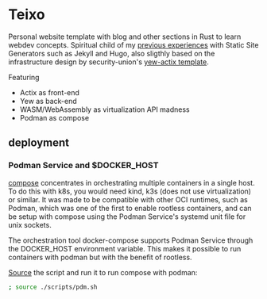 # Teixo
Personal website template with blog and other sections in Rust to learn webdev concepts. Spiritual child of my [previous experiences](https://github.com/deomorxsy/deomorxsy.github.io/) with Static Site Generators such as Jekyll and Hugo, also sligthly based on the infrastructure design by security-union's [yew-actix template](https://github.com/security-union/yew-actix-template/).

Featuring
- Actix as front-end
- Yew as back-end
- WASM/WebAssembly as virtualization API madness
- Podman as compose

## deployment

### Podman Service and $DOCKER_HOST

[compose](https://docs.docker.com/compose/) concentrates in orchestrating multiple containers in a single host. To do this with k8s, you would need kind, k3s (does not use virtualization) or similar. It was made to be compatible with other OCI runtimes, such as Podman, which was one of the first to enable rootless containers, and can be setup with compose using the Podman Service's systemd unit file for unix sockets.

The orchestration tool docker-compose supports Podman Service through the DOCKER_HOST environment variable. This makes it possible to run containers with podman but with the benefit of rootless.

[Source](./scripts/pdm.sh) the script and run it to run compose with podman:
```sh
; source ./scripts/pdm.sh
```
